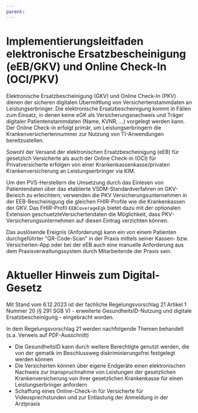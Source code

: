 ```yaml
---
parent:
---
```

# Implementierungsleitfaden elektronische Ersatzbescheinigung (eEB/GKV) und Online Check-In (OCI/PKV)

Elektronische Ersatzbescheinigung (GKV) und Online Check-In (PKV) dienen der sicheren digitalen Übermittlung von Versichertenstammdaten an Leistungserbringer. Die elektronische Ersatzbescheinigung kommt in Fällen zum Einsatz, in denen keine eGK als Versicherungsnachweis und Träger digitaler Patientenstammdaten (Name, KVNR, ...) vorgelegt werden kann. Der Online Check-in erfolgt primär, um Leistungserbringern die Krankenversichertennummer zur Nutzung von TI-Anwendungen bereitzustellen.

Sowohl der Versand der elektronischen Ersatzbescheinigung (eEB) für gesetzlich Versicherte als auch der Online Check-in (OCI) für Privatversicherte erfolgen von einer Krankenkassenkasse/privaten Krankenversicherung an Leistungserbringer via KIM.

Um den PVS-Herstellern die Umsetzung durch das Einlesen von Patientendaten über das etablierte VSDM-Standardverfahren im GKV-Bereich zu erleichtern, verwenden die PKV Versicherungsunternehmen in der EEB-Bescheinigung die gleichen FHIR-Profile wie die Krankenkassen der GKV. Das FHIR-Profil `EEBCoverageEgk` bietet dazu mit der optionalen Extension geschuetzteVersichertendaten die Möglichkeit, dass PKV-Versicherungsunternehmen auf diesen Eintrag verzichten können.

Das auslösende Ereignis (Anforderung) kann ein von einem Patienten durchgeführter "QR-Code-Scan" in der Praxis mittels seiner Kassen- bzw. Versicherten-App oder bei der eEB auch eine manuelle Anforderung aus dem Praxisverwaltungssystem durch Mitarbeitende der Praxis sein.

# Aktueller Hinweis zum Digital-Gesetz

Mit Stand vom 6.12.2023 ist der fachliche Regelungsvorschlag 21 Artikel 1 Nummer 20 (§ 291 SGB V) - erweiterte GesundheitsID-Nutzung und digitale Ersatzbescheinigung - eingebracht worden.

In dem Regelungsvorschlag 21 werden nachfolgende Themen behandelt (s.a. Verweis auf PDF-Ausschnitt)

* Die GesundheitsID kann durch weitere Berechtigte genutzt werden, die von der gematik im Beschlussweg diskriminierungsfrei festgelegt werden können
* Die Versicherten können über eigene Endgeräte einen elektronischen Nachweis zur Inanspruchnahme von Leistungen der gesetzlichen Krankenversicherung von ihrer gesetzlichen Krankenkasse für einen Leistungserbringer anfordern
* Schaffung eines Online-Check-in für Versicherte für Videosprechstunden und zur Entlastung der Anmeldung in der Arztpraxis

